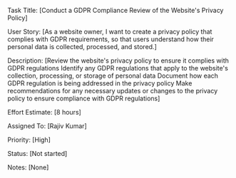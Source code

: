 Task Title: 
[Conduct a GDPR Compliance Review of the Website's Privacy Policy]

User Story: 
[As a website owner, I want to create a privacy policy that complies with GDPR requirements, 
so that users understand how their personal data is collected, processed, and stored.]

Description: 
[Review the website's privacy policy to ensure it complies with GDPR regulations
Identify any GDPR regulations that apply to the website's collection, processing, or storage of personal data
Document how each GDPR regulation is being addressed in the privacy policy
Make recommendations for any necessary updates or changes to the privacy policy to ensure compliance with GDPR regulations]

Effort Estimate: [8 hours]

Assigned To: [Rajiv Kumar]

Priority: [High]

Status: [Not started]

Notes: [None]

